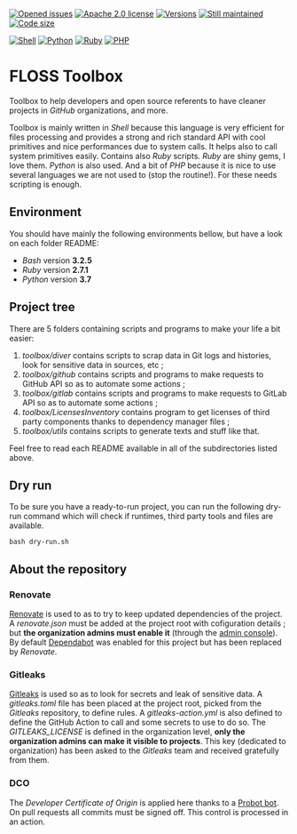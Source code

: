 [![Opened issues](https://img.shields.io/github/issues-raw/Orange-OpenSource/floss-toolbox?style=for-the-badge)](https://github.com/Orange-OpenSource/floss-toolbox/issues)
[![Apache 2.0 license](https://img.shields.io/github/license/Orange-OpenSource/floss-toolbox?style=for-the-badge)](https://github.com/Orange-OpenSource/floss-toolbox/blob/dev/LICENSE.txt)
[![Versions](https://img.shields.io/github/v/release/Orange-OpenSource/floss-toolbox?label=Last%20version&style=for-the-badge)](https://github.com/Orange-OpenSource/floss-toolbox/releases)
[![Still maintained](https://img.shields.io/maintenance/yes/2024?style=for-the-badge)](https://github.com/Orange-OpenSource/floss-toolbox/issues?q=is%3Aissue+is%3Aclosed)
[![Code size](https://img.shields.io/github/languages/code-size/Orange-OpenSource/floss-toolbox?style=for-the-badge)](https://github.com/Orange-OpenSource/floss-toolbox)

[![Shell](https://img.shields.io/badge/-Shell-89e051?style=for-the-badge)](https://github.com/Orange-OpenSource/floss-toolbox/search?l=shell)
[![Python](https://img.shields.io/badge/-Python-3572A5?style=for-the-badge)](https://github.com/Orange-OpenSource/floss-toolbox/search?l=python)
[![Ruby](https://img.shields.io/badge/-Ruby-701516?style=for-the-badge)](https://github.com/Orange-OpenSource/floss-toolbox/search?l=ruby)
[![PHP](https://img.shields.io/badge/-PHP-4F5B93?style=for-the-badge)](https://github.com/Orange-OpenSource/floss-toolbox/search?l=php)

# FLOSS Toolbox

Toolbox to help developers and open source referents to have cleaner projects in _GitHub_ organizations, and more.

Toolbox is mainly written in _Shell_ because this language is very efficient for files processing and provides a strong and rich standard API with cool primitives and nice performances due to system calls. It helps also to call system primitives easily.
Contains also _Ruby_ scripts. _Ruby_ are shiny gems, I love them.
_Python_ is also used. 
And a bit of _PHP_ because it is nice to use several languages we are not used to (stop the routine!).
For these needs scripting is enough.

## Environment

You should have mainly the following environments bellow, but have a look on each folder README:
- _Bash_ version **3.2.5**
- _Ruby_ version **2.7.1**
- _Python_ version **3.7**

## Project tree

There are 5 folders containing scripts and programs to make your life a bit easier:

1. _toolbox/diver_ contains scripts to scrap data in Git logs and histories, look for sensitive data in sources, etc ;
2. _toolbox/github_ contains scripts and programs to make requests to GitHub API so as to automate some actions ;
3. _toolbox/gitlab_ contains scripts and programs to make requests to GitLab API so as to automate some actions ;
4. _toolbox/LicensesInventory_ contains program to get licenses of third party components thanks to dependency manager files ;
5. _toolbox/utils_ contains scripts to generate texts and stuff like that.

Feel free to read each README available in all of the subdirectories listed above.

## Dry run

To be sure you have a ready-to-run project, you can run the following dry-run command which will check if runtimes, third party tools and files are available.

```shell
bash dry-run.sh
```

## About the repository

### Renovate

[Renovate](https://docs.renovatebot.com/) is used to as to try to keep updated dependencies of the project.
A _renovate.json_ must be added at the project root with cofiguration details ; but **the organization admins must enable it** (through the [admin console](https://developer.mend.io/)).
By default [Dependabot](https://docs.github.com/fr/code-security/supply-chain-security/understanding-your-software-supply-chain/about-supply-chain-security#what-is-dependabot) was enabled for this project but has been replaced by _Renovate_.

### Gitleaks

[Gitleaks](https://github.com/gitleaks/gitleaks) is used so as to look for secrets and leak of sensitive data.
A _gitleaks.toml_ file has been placed at the project root, picked from the _Gitleaks_ repository, to define rules.
A *gitleaks-action.yml* is also defined to define the GitHub Action to call and some secrets to use to do so.
The *GITLEAKS_LICENSE* is defined in the organization level, **only the organization admins can make it visible to projects**.
This key (dedicated to organization) has been asked to the *Gitleaks* team and received gratefully from them.

### DCO

The *Developer Certificate of Origin* is applied here thanks to a [Probot bot](https://probot.github.io/apps/dco/).
On pull requests all commits must be signed off. This control is processed in an action.
